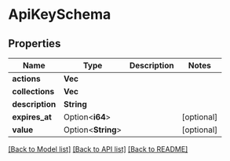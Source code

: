 # ApiKeySchema

## Properties

Name | Type | Description | Notes
------------ | ------------- | ------------- | -------------
**actions** | **Vec<String>** |  | 
**collections** | **Vec<String>** |  | 
**description** | **String** |  | 
**expires_at** | Option<**i64**> |  | [optional]
**value** | Option<**String**> |  | [optional]

[[Back to Model list]](../README.md#documentation-for-models) [[Back to API list]](../README.md#documentation-for-api-endpoints) [[Back to README]](../README.md)



